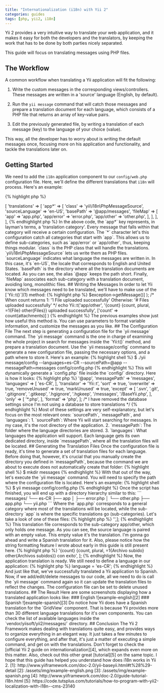 ```yaml
---
title: "Internationalization (i18n) with Yii 2"
categories: guides
tags: [php, yii2, i18n]
---
```


Yii 2 provides a very intuitive way to translate your web application,
and it makes it easy for both the developers and the translators, by
keeping the work that has to be done by both parties nicely separated.

This guide will focus on translating messages using PHP files.

## The Workflow

A common workflow when translating a Yii application will fit the
following:

1. Write the custom messages in the corresponding views/controllers.
   These messages are written in a 'source' language (English, by
default).

2. Run the `yii message` command that will catch those messages and
   prepare a translation document for each language, which consists of a
PHP file that returns an array of key-value pairs.

3. Edit the previously generated file, by writing a translation of each
   message (key) to the language of your choice (value).

This way, all the developer has to worry about is writing the default
messages once, focusing more on his application and functionality, and
tackle the translations later on.

## Getting Started

We need to add the `i18n` application component to our `config/web.php`
configuration file. Here, we'll define the different translations that
`i18n` will process. Here's an example:

{% highlight php %}
<?php
'i18n' => [
    'translations' => [
        'app*' => [
            'class' => 'yii\i18n\PhpMessageSource',
            'sourceLanguage' => 'en-US',
            'basePath' => '@app/messages',
            'fileMap' => [
                'app' => 'app.php',
                'app/error' => 'error.php',
                'app/other' => 'other.php',
            ],
        ],
    ],
],
{% endhighlight php %}

In the above code, the `app*` key represents, in layman's terms, a
'translation category'. Every message that falls within that category
will receive a certain configuration. The `*` character let's this
configuration catch all categories that start with `app`. This allows us
to define sub-categories, such as `app/error` or `app/other`, thus,
keeping things modular.

`class` is the PHP class that will handle the translations.
`yii\i18n\PhpMessageSource` lets us write them as PHP files.

`sourceLanguage` indicates what language the messages are written in. In
this case, it's `en-US`, the locale that corresponds to English and
United States.

`basePath` is the directory where all the translation documents are
located. As you can see, the alias `@app` keeps the path short.

Finally, `fileMap` associates each sub-category with a translation
document, avoiding long, monolithic files.

## Writing the Messages

In order to let Yii know which messages need to be translated, we'll
have to make use of the [`Yii::t()`](1) method:

{% highlight php %}
<?php
// 'Hello, World!'
echo Yii::t('app', 'Hello, World!');

// 'Something went wrong! (Error: Some error message)'
echo Yii::t('app/error',
    'Something went wrong! (Error: {error})',
    ['error' => $exception->getMessage()]
);

/*  When count returns 1:   '1 File uploaded successfully'
    Otherwise:              '# Files uploaded successfully' */

echo Yii::t('app/other',
    '{count} {count, plural, =1{File} other{Files}} uploaded successfully',
    ['count' => count(attachments)]
)
{% endhighlight %}

The previous examples show just how useful this method is. You can use
parameters to format variable information, and customize the messages as
you like.

## The Configuration File

The next step is generating a configuration file for the `yii message`
command. The `yii message` command is the one in charge of examining the
whole project in search for messages inside the `Yii:t()` method, and
prepare a translation document.

Use the `yii message/config` command to generate a new configuration
file, passing the necessary options, and a path where to store it.
Here's an example:

{% highlight shell %}
$ ./yii message/config --languages=es-CR --sourcePath=@app --messagePath=messages config/config.php
{% endhighlight %}

This will dynamically generate a `config.php` file inside the `config/`
directory. Here is how it looks:

{% highlight php %}
<?php
return [
    'sourcePath' => '@app',
    'messagePath' => 'messages',
    'languages' => [
        'es-CR',
    ],
    'translator' => 'Yii::t',
    'sort' => true,
    'overwrite' => true,
    'removeUnused' => true,
    'markUnused' => true,
    'except' => [
        '.svn',
        '.git',
        '.gitignore',
        '.gitkeep',
        '.hgignore',
        '.hgkeep',
        '/messages',
        '/BaseYii.php',
    ],
    'only' => [
        '*.php',
    ],
    'format' => 'php',
];

/* I have removed the database settings since I'm not using a database to store
translations */
{% endhighlight %}

Most of these settings are very self-explanatory, but let's focus on the
most relevant ones: `sourcePath`, `messagePath`, and `languages`:

1. `sourcePath`: Where Yii will start searching for messages. In my
   case, it's the root directory of the application.

2. `messagePath`: The folder where the language directories are stored.

3. `languages`: What languages the application will support. Each
   language gets its own dedicated directory, inside `messagePath`,
where all the translation files will be located.

## Generating the Translation Files

Once the configuration file is ready, it's time to generate a set of
translation files for each language.

Before doing that, however, it's crucial that you manually create the
directory you defined in `messagePath`, because the command we are about
to execute does not automatically create that folder:

{% highlight shell %}
$ mkdir messages
{% endhighlight %}

With that out of the way, let's execute the `yii message` command.  You
will need to specify the path where the configuration file is located.
Here's an example:

{% highlight shell %}
$ yii message config/config.php
{% endhighlight %}

Once the script has finished, you will end up with a directory hierarchy
similar to this:

```
messages/
└── es-CR
    ├── app
    │   ├── error.php
    │   └── other.php
    ├── app.php
    └── yii.php
```

Where the `app.php` corresponds to a general category where most of the
translations will be located, while the sub-directory `app` is where the
specific translations go (sub-categories).

Let's take a look of one of these files:

{% highlight php %}
<?php
return ['{count} {count, plural, =1{File} other{Files}} uploaded successfully' => '',];
{% endhighlight %}

This translation file corresponds to the sub-category app/other, which
only holds one message. As you can see, the source language is paired
with an empty value. This empty value it's the translation. I'm gonna go
ahead and write a Spanish translation for it. Also, please notice how
the string formatting feature I wrote about early in this guide is still
present here.

{% highlight php %}
<?php
return [
    '{count} {count, plural, =1{File} other{Files}} uploaded successfully' =>
    '{count} {count, plural, =1{Archivo subido} other{Archivos subidos}} con exito',
];
{% endhighlight %}

Now, the application translation is ready. We still need to define a
language in our application:

{% highlight php %}
<?php
Yii::$app->language = 'es-CR';
{% endhighlight %}

And just like that, we've successfully translated a Yii application to
Spanish.  Now, if we add/edit/delete messages to our code, all we need
to do is call the `yii message` command again so it can update the
translation files to reflect the changes. The configuration file can be
set to delete unused translations.

## The Result

Here are some screenshots displaying how a translated application looks
like:

### English

![example-english][2]

### Spanish

![example-spanish][3]

Do notice how Yii does have a Spanish translation for the `GridView`
component.  That is because Yii provides more than 30 different language
translations for it's own components. You can check the list of
available languages inside the `vendor/yiisoft/yii2/messages/`
directory.

## Conclusion

The Yii 2 Framework makes dealing with translations quite easy, and
provides ways to organize everything in an elegant way. It just takes a
few minutes to configure everything, and after that, it's just a matter
of executing a simple command, and get on with the translations.

Don't forget to check the [official Yii 2 guide on
internationalization][4], which expands even more on this matter. Also,
check out this other great [tutorial][5] on the same topic.

I hope that this guide has helped you understand how does i18n works in Yii 2.

[1]: http://www.yiiframework.com/doc-2.0/yii-baseyii.html#t%28%29-detail
[2]: /assets/img/example-english.png
[3]: /assets/img/example-spanish.png
[4]: http://www.yiiframework.com/doc-2.0/guide-tutorial-i18n.html
[5]: https://code.tutsplus.com/tutorials/how-to-program-with-yii2-localization-with-i18n--cms-23140

